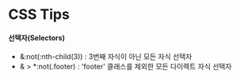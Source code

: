 <h1>CSS Tips</h1>

<h4>선택자(Selectors)</h4>
<ul>
  <li>&:not(:nth-child(3)) : 3번째 자식이 아닌 모든 자식 선택자</li>
  <li>& > *:not(.footer) : 'footer' 클래스를 제외한 모든 다이렉트 자식 선택자</li>
</ul>
